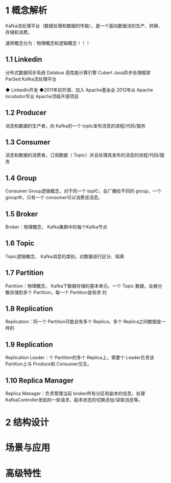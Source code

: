 # 1 概念解析

Kafka流处理平台（数据处理和数据的传输），是一个面向数据流的生产、转换、存储和消费。

通常概念分为：物理概念和逻辑概念！！！

## 1.1 Linkedin

分布式数据同步系统 Databus
高性能计算引擎 Cubert
Java异步处理框架 ParSed
Kafka流处理平台



◆ LinkedIn开发
◆2011年初开源，加入 Apache基金会
2012年从 Apache Incubator毕业
Apache顶级开源项目

## 1.2 Producer

消息和数据的生产者，向 Kafka的一个 topIc发布消息的进程/代码/服务

## 1.3 Consumer

消息和数据的消费者，订阅数据（ Topic）并且处理其发布的消息的进程/代码/服务

## 1.4 Group

Consumer Group逻辑概念，对于同一个 topIC，会广播给不同的 group，一个 group中，只有一个 consumer可以消费该消息。



## 1.5 Broker

Broker：物理概念， Kafka集群中的每个Kafka节点

## 1.6 Topic

Topic逻辑概念， Kafka消息的类别，对数据进行区分、隔离

## 1.7 Partition

Partition：物理概念， Kafka下数据存储的基本单元。一个 Topic
数据，会被分散存储到多个 Partition，每一个 Partition是有序
的

## 1.8 Replication

Replication：同一个 Partition可能会有多个 Replica，多个
Replica之间数据是一样的

## 1.9 Replication

Replication Leader：个 Partition的多个 Replica上，需要个 Leader负责该 Partition上与 Produce和 Consumer交互。

## 1.10 Replica Manager

Replica Manager：负责管理当前 broker所有分区和副本的信息，处理 KafkaController发起的一些请求，副本状态的切换添加/读取消息等。

# 2 结构设计

# 场景与应用

# 高级特性



